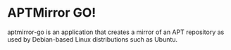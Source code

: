 # APTMirror GO!

aptmirror-go is an application that creates a mirror of an APT repository as used by Debian-based Linux distributions such as
Ubuntu.
